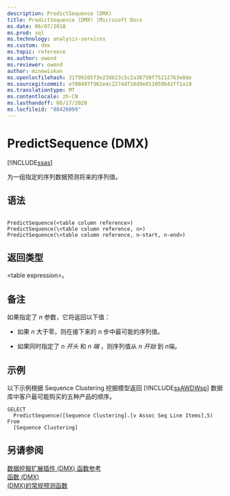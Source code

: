 ```yaml
---
description: PredictSequence (DMX)
title: PredictSequence (DMX) |Microsoft Docs
ms.date: 06/07/2018
ms.prod: sql
ms.technology: analysis-services
ms.custom: dmx
ms.topic: reference
ms.author: owend
ms.reviewer: owend
author: minewiskan
ms.openlocfilehash: 31f99205f3e23db23c5c2a38750f75212763e8de
ms.sourcegitcommit: e700497f962e4c2274df16d9e651059b42ff1a10
ms.translationtype: MT
ms.contentlocale: zh-CN
ms.lasthandoff: 08/17/2020
ms.locfileid: "88426099"
---
```

# <a name="predictsequence-dmx"></a>PredictSequence (DMX)
[!INCLUDE[ssas](../includes/applies-to-version/ssas.md)]

  为一组指定的序列数据预测将来的序列值。  
  
## <a name="syntax"></a>语法  
  
```  
  
PredictSequence(<table column reference>)  
PredictSequence(\<table column reference, n>)  
PredictSequence(\<table column reference, n-start, n-end>)  
```  
  
## <a name="return-type"></a>返回类型  
 \<table expression>。  
  
## <a name="remarks"></a>备注  
 如果指定了 *n* 参数，它将返回以下值：  
  
-   如果 *n* 大于零，则在接下来的 *n* 步中最可能的序列值。  
  
-   如果同时指定了 *n 开头* 和 *n 端* ，则序列值从 *n 开始* 到 *n*端。  
  
## <a name="examples"></a>示例  
 以下示例根据 Sequence Clustering 挖掘模型返回 [!INCLUDE[ssAWDWsp](../includes/ssawdwsp-md.md)] 数据库中客户最可能购买的五种产品的顺序。  
  
```  
SELECT  
  PredictSequence([Sequence Clustering].[v Assoc Seq Line Items],5)  
From  
  [Sequence Clustering]  
```  
  
## <a name="see-also"></a>另请参阅  
 [数据挖掘扩展插件 &#40;DMX&#41; 函数参考](../dmx/data-mining-extensions-dmx-function-reference.md)   
 [函数 &#40;DMX&#41;](../dmx/functions-dmx.md)   
 [&#40;DMX&#41;的常规预测函数 ](../dmx/general-prediction-functions-dmx.md)  
  
  
